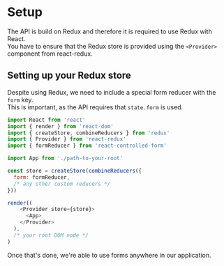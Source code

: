 # Setup

The API is build on Redux and therefore it is required to use Redux with React.<br>
You have to ensure that the Redux store is provided using the `<Provider>` component from react-redux.

## Setting up your Redux store

Despite using Redux, we need to include a special form reducer with the `form` key.<br>
This is important, as the API requires that `state.form` is used.

```javascript
import React from 'react'
import { render } from 'react-dom'
import { createStore, combineReducers } from 'redux'
import { Provider } from 'react-redux'
import { formReducer } from 'react-controlled-form'

import App from './path-to-your-root'

const store = createStore(combineReducers({
  form: formReducer,
  /* any other custom reducers */
}))

render((
    <Provider store={store}>
      <App>
    </Provider>
  ),
  /* your root DOM node */
)
```

Once that's done, we're able to use forms anywhere in our application.
